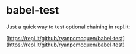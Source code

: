 # babel-test

Just a quick way to test optional chaining in repl.it:

[https://repl.it/github/ryanpcmcquen/babel-test](https://repl.it/github/ryanpcmcquen/babel-test)
